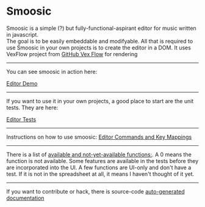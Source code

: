 # Smoosic

Smoosic is a simple (?) but fully-functional-aspirant editor for music written in javascript.  
The goal is to be
easily embeddable and modifyable.  All that is required to use Smoosic in your own projects is to create the editor in a DOM.   It uses VexFlow
project from [GitHub Vex Flow](https://github.com/0xfe/vexflow) for rendering

---

You can see smoosic in action here:

[Editor Demo](https://jsfiddle.net/AaronDavidNewman/b62pmzod/)

---

If you want to use it in your own projects, a good place to start are the unit tests.  They are here:

[Editor Tests](https://jsfiddle.net/AaronDavidNewman/17tpnwqz/)

---

Instructions on how to use smoosic:
[Editor Commands and Key Mappings](https://aarondavidnewman.github.io/Smoosic/build/docs/helpfile.html)

---

There is a list of 
[available and not-yet-available functions:](https://aarondavidnewman.github.io/Smoosic/build/docs/SMOFeatures.html).  A 0 means the function is not available.  Some features are available in the tests before they are incorporated into the UI.  A few functions are UI-only and don't have a test.  If it is not in the spreadsheet at all, it means I haven't thought of it yet.

---
If you want to contribute or hack, there is source-code [auto-generated documentation](https://aarondavidnewman.github.io/Smoosic/build/docs/sourceDocs.html)







